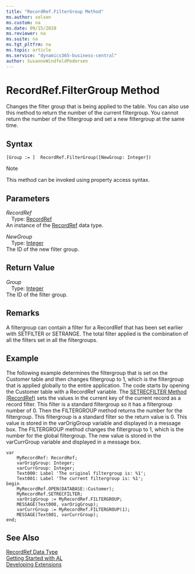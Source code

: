 ```yaml
---
title: "RecordRef.FilterGroup Method"
ms.author: solsen
ms.custom: na
ms.date: 09/15/2020
ms.reviewer: na
ms.suite: na
ms.tgt_pltfrm: na
ms.topic: article
ms.service: "dynamics365-business-central"
author: SusanneWindfeldPedersen
---
```

[//]: # (START>DO_NOT_EDIT)
[//]: # (IMPORTANT:Do not edit any of the content between here and the END>DO_NOT_EDIT.)
[//]: # (Any modifications should be made in the .xml files in the ModernDev repo.)
# RecordRef.FilterGroup Method
Changes the filter group that is being applied to the table. You can also use this method to return the number of the current filtergroup. You cannot return the number of the filtergroup and set a new filtergroup at the same time.


## Syntax
```
[Group := ]  RecordRef.FilterGroup([NewGroup: Integer])
```
> [!NOTE]  
> This method can be invoked using property access syntax.  
## Parameters
*RecordRef*  
&emsp;Type: [RecordRef](recordref-data-type.md)  
An instance of the [RecordRef](recordref-data-type.md) data type.  

*NewGroup*  
&emsp;Type: [Integer](../integer/integer-data-type.md)  
The ID of the new filter group.  


## Return Value
*Group*  
&emsp;Type: [Integer](../integer/integer-data-type.md)  
The ID of the filter group.  


[//]: # (IMPORTANT: END>DO_NOT_EDIT)

## Remarks  
A filtergroup can contain a filter for a RecordRef that has been set earlier with SETFILTER or SETRANGE. The total filter applied is the combination of all the filters set in all the filtergroups.  
  
## Example  
The following example determines the filtergroup that is set on the Customer table and then changes filtergroup to 1, which is the filtergroup that is applied globally to the entire application. The code starts by opening the Customer table with a RecordRef variable. The [SETRECFILTER Method (RecordRef)](recordref-setrecfilter-method.md) sets the values in the current key of the current record as a record filter. This filter is a standard filtergroup so it has a filtergroup number of 0. Then the FILTERGROUP method returns the number for the filtergroup. This filtergroup is a standard filter so the return value is 0. This value is stored in the varOrigGroup variable and displayed in a message box. The FILTERGROUP method changes the filtergroup to 1, which is the number for the global filtergroup. The new value is stored in the varCurrGroup variable and displayed in a message box. 

```  
var
    MyRecordRef: RecordRef;
    varOrigGroup: Integer;
    varCurrGroup: Integer;
    Text000: Label 'The original filtergroup is: %1';
    Text001: Label 'The current filtergroup is: %1';
begin
    MyRecordRef.OPEN(DATABASE::Customer);  
    MyRecordRef.SETRECFILTER;  
    varOrigGroup := MyRecordRef.FILTERGROUP;  
    MESSAGE(Text000, varOrigGroup);  
    varCurrGroup := MyRecordRef.FILTERGROUP(1);  
    MESSAGE(Text001, varCurrGroup);  
end;
```  
  
## See Also
[RecordRef Data Type](recordref-data-type.md)  
[Getting Started with AL](../../devenv-get-started.md)  
[Developing Extensions](../../devenv-dev-overview.md)